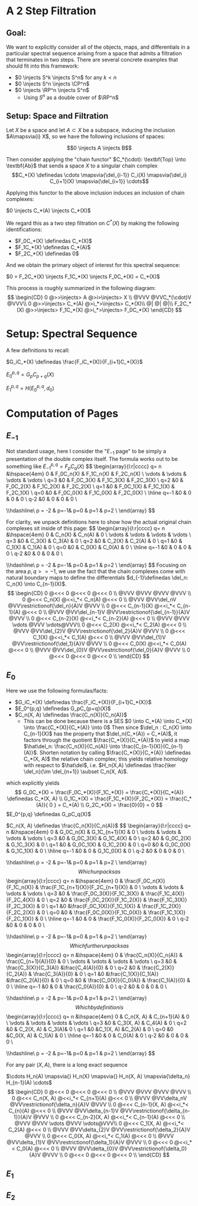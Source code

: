# A 2 Step Filtration

## Goal: 

We want to explicitly consider all of the objects, maps, and differentials in a particular spectral sequence arising from a space that admits a filtration that terminates in two steps. There are several concrete examples that should fit into this framework:

- $0 \injects S^k \injects S^n$ for any $k < n$
- $0 \injects S^n \injects \CP^n$
- $0 \injects \RP^n \injects S^n$
  - Using $S^n$ as a double cover of $\RP^n$



## Setup: Space and Filtration

Let $X$ be a space and let $A\subset X$ be a subspace, inducing the inclusion $A\mapsvia{i} X$, so we have the following inclusions of spaces:

$$0 \injects A \injects B$$

Then consider applying the "chain functor" $C_*(\cdot): \textbf{Top} \into \textbf{Ab}$ that sends a space $X$ to a singular chain complex 
$$C_*(X) \definedas \cdots \mapsvia{\del_{i-1}} C_i(X) \mapsvia{\del_i} C_{i+1}(X) \mapsvia{\del_{i+1}} \cdots$$

Applying this functor to the above inclusion induces an inclusion of chain complexes:

$0 \injects C_*(A) \injects C_*(X)$

We regard this as a two step filtration on $C^*(X)$ by making the following identifications:

- $F_0C_*(X) \definedas C_*(X)$
- $F_1C_*(X) \definedas C_*(A)$
- $F_2C_*(X) \definedas 0$

And we obtain the primary object of interest for this spectral sequence:

$0 = F_2C_*(X) \injects F_1C_*(X) \injects F_0C_*(X) = C_*(X)$



This process is roughly summarized in the following diagram:
$$
\begin{CD}
0 @>>\injects> A @>i>\injects> X \\
@VVV @VVC_*(\cdot)V @VVV\\
0 @>>\injects> C_*(A) @>i_*>\injects> C_*(X)\\
@| @| @|\\
F_2C_*(X) @>>\injects> F_1C_*(X) @>i_*>\injects> F_0C_*(X)
\end{CD}
$$

# Setup: Spectral Sequence

A few definitions to recall:

$G_iC_*(X) \definedas \frac{F_iC_*(X)}{F_{i+1}C_*(X)}$

$E_0^{p,q} = G_pC_{p+q}(X)$

$E_1^{p,q} = H(E_0^{p,q}, d_0)$

# Computation of Pages

## $E_{-1}$

Not standard usage, here I consider the "$E_{-1}$ page" to be simply a presentation of the double complex itself. The formula works out to be something like
$E_{-1}^{p,q} = F_pC_q(X)$
$$
\begin{array}{l:r|cccc}
q= n &\hspace{4em} 0 & F_0C_n(X) &  F_1C_n(X) &  F_2C_n(X) \\
\vdots & \vdots & \vdots & \vdots \\
q=3 &0 &  F_0C_3(X) & F_1C_3(X) &  F_2C_3(X) \\
q=2 &0 &  F_0C_2(X) & F_1C_2(X) &  F_2C_2(X) \\
q=1 &0 & F_0C_1(X) & F_1C_1(X) &  F_2C_1(X) \\
q=0 &0 & F_0C_0(X) &  F_1C_0(X) & F_2C_0(X) \\
\hline
q=-1 &0 & 0 & 0 & 0 \\
q-2 &0 & 0 & 0 & 0 \\
 
 
 \\\hdashline\\
p = -2 & p=-1& p=0 & p=1 & p=2 \\
\end{array}
$$



For clarity, we unpack definitions here to show how the actual original chain complexes sit inside of this page:
$$
\begin{array}{l:r|cccc}
q= n &\hspace{4em} 0 & C_n(X) &  C_n(A) &  0 \\
\vdots & \vdots & \vdots & \vdots \\
q=3 &0 &  C_3(X) & C_3(A) &  0 \\
q=2 &0 &  C_2(X) & C_2(A) &  0 \\
q=1 &0 & C_1(X) & C_1(A) &  0 \\
q=0 &0 & C_0(X) &  C_0(A) & 0 \\
\hline
q=-1 &0 & 0 & 0 & 0 \\
q-2 &0 & 0 & 0 & 0 \\
 
 
 \\\hdashline\\
p = -2 & p=-1& p=0 & p=1 & p=2 \\
\end{array}
$$
Focusing on the area $p,q >= -1$, we use the fact that the chain complexes come with natural boundary maps to define the differentials $d_{-1}\definedas \del_n: C_n(X) \into C_{n-1}(X)$. 
$$
\begin{CD}
0 @<<< 0 @<<< 0 @<<< 0 \\
@VVV @VVV @VVV @VVV \\
0 @<<< C_n(X) @<<i_*< C_n(A) @<<< 0 \\
@VVV @VV\del_nV @VV\restrictionof{\del_n}{A}V @VVV \\
0 @<<< C_{n-1}(X) @<<i_*< C_{n-1}(A) @<<< 0 \\
@VVV @VV\del_{n-1}V @VV\restrictionof{\del_{n-1}}{A}V @VVV \\
0 @<<< C_{n-2}(X) @<<i_*< C_{n-2}(A) @<<< 0 \\
@VVV @VVV \vdots @VVV \vdots@VVV\\
0 @<<< C_2(X) @<<i_*< C_2(A) @<<< 0 \\
@VVV @VV\del_{2}V @VV\restrictionof{\del_2}{A}V @VVV \\
0 @<<< C_1(X) @<<i_*< C_1(A) @<<< 0 \\
@VVV @VV\del_{1}V @VV\restrictionof{\del_1}{A}V @VVV \\
0 @<<< C_0(X) @<<i_*< C_0(A) @<<< 0 \\
@VVV @VV\del_{0}V @VV\restrictionof{\del_0}{A}V @VVV \\
0 @<<< 0 @<<< 0 @<<< 0 \\
\end{CD}
$$


## $E_0$

Here we use the following formulas/facts:

- $G_iC_*(X) \definedas \frac{F_iC_*(X)}{F_{i+1}C_*(X)}$
- $E_0^{p,q} \definedas G_pC_{p+q}(X)$
- $C_n(X, A) \definedas \frac{C_n(X)}{C_n(A)}$
  - This can be done because there is a SES
    $0 \into C_*(A) \into C_*(X) \into \frac{C_*(X)}{C_*(A)} \into 0$
    Then since $\del_n : C_n(X) \into C_{n-1}(X)$ has the property that $\del_n(C_*(A)) = C_*(A)$, it factors through the quotient $\frac{C_*(X)}{C_*(A)}$ to yield a map $\hat\del_n: \frac{C_n(X)}{C_n(A)} \into \frac{C_{n-1}(X)}{C_{n-1}(A)}$. Shorten notation by calling $\frac{C_*(X)}{C_*(A)} \definedas C_*(X, A)$ the relative chain complex; this yields relative homology with respect to $\hat\del$, i.e. $H_n(X,A) \definedas \frac{\ker \del_n}{\im \del_{n+1}} \subset C_n(X, A)$.

which explicitly yields
$$
G_0C_*(X) = \frac{F_0C_*(X)}{F_1C_*(X)} = \frac{C_*(X)}{C_*(A)} \definedas C_*(X, A) \\
G_1C_*(X) = \frac{F_1C_*(X)}{F_2C_*(X)} = \frac{C_*(A)}{ 0 } = C_*(A) \\
G_2C_*(X) = \frac{0}{0} = 0
$$
$E_0^{p,q} \definedas G_pC_q(X)$

$C_n(X, A) \definedas \frac{C_n(X)}{C_n(A)}$
$$
\begin{array}{l:r|cccc}
q= n &\hspace{4em} 0 & G_0C_n(X) &  G_1C_{n+1}(X) &  0 \\
\vdots & \vdots & \vdots & \vdots \\
q=3 &0 &  G_0C_3(X) & G_1C_4(X) &  0 \\
q=2 &0 &  G_0C_2(X) & G_1C_3(X) &  0 \\
q=1 &0 & G_0C_1(X) & G_1C_2(X) &  0 \\
q=0 &0 & G_0C_0(X) &  G_1C_1(X) & 0 \\
\hline
q=-1 &0 & 0 & G_1C_0(X) & 0 \\
q-2 &0 & 0 & 0 & 0 \\
 
 
 \\\hdashline\\
p = -2 & p=-1& p=0 & p=1 & p=2 \\
\end{array}
$$
Which unpacks as
$$
\begin{array}{l:r|cccc}
q= n &\hspace{4em} 0 & \frac{F_0C_n(X)}{F_1C_n(X)} &  \frac{F_1C_{n+1}(X)}{F_2C_{n+1}(X)} &  0 \\
\vdots & \vdots & \vdots & \vdots \\
q=3 &0 &  \frac{F_0C_3(X)}{F_1C_3(X)} & \frac{F_1C_4(X)}{F_2C_4(X)} &  0 \\
q=2 &0 & \frac{F_0C_2(X)}{F_1C_2(X)} & \frac{F_1C_3(X)}{F_2C_3(X)} &  0 \\
q=1 &0 &\frac{F_0C_1(X)}{F_1C_1(X)} & \frac{F_1C_2(X)}{F_2C_2(X)} &  0 \\
q=0 &0 & \frac{F_0C_0(X)}{F_1C_0(X)} &  \frac{F_1C_1(X)}{F_2C_1(X)} & 0 \\
\hline
q=-1 &0 & 0 & \frac{F_1C_0(X)}{F_2C_0(X)} & 0 \\
q-2 &0 & 0 & 0 & 0 \\
 
 
 \\\hdashline\\
p = -2 & p=-1& p=0 & p=1 & p=2 \\
\end{array}
$$
Which further unpacks as 
$$
\begin{array}{l:r|cccc}
q= n &\hspace{4em} 0 & \frac{C_n(X)}{C_n(A)} & \frac{C_{n+1}(A)}{0} &  0 \\
\vdots & \vdots & \vdots & \vdots \\
q=3 &0 &  \frac{C_3(X)}{C_3(A)} &\frac{C_4(A)}{0} &  0 \\
q=2 &0 & \frac{C_2(X)}{C_2(A)} & \frac{C_3(A)}{0} &  0 \\
q=1 &0 &\frac{C_1(X)}{C_1(A)} &\frac{C_2(A)}{0} &  0 \\
q=0 &0 & \frac{C_0(X)}{C_0(A)} &  \frac{C_1(A)}{0} & 0 \\
\hline
q=-1 &0 & 0 & \frac{C_0(A)}{0} & 0 \\
q-2 &0 & 0 & 0 & 0 \\
 
 
 \\\hdashline\\
p = -2 & p=-1& p=0 & p=1 & p=2 \\
\end{array}
$$
Which by definition is
$$
\begin{array}{l:r|cccc}
q= n &\hspace{4em} 0 & C_n(X, A) & C_{n+1}(A) &  0 \\
\vdots & \vdots & \vdots & \vdots \\
q=3 &0 & C_3(X, A) & C_4(A) &  0 \\
q=2 &0 & C_2(X, A) &  C_3(A)&  0 \\
q=1 &0 &C_1(X, A) &C_2(A) &  0 \\
q=0 &0 &C_0(X, A) &  C_1(A) & 0 \\
\hline
q=-1 &0 & 0 & C_0(A) & 0 \\
q-2 &0 & 0 & 0 & 0 \\
 
 
 \\\hdashline\\
p = -2 & p=-1& p=0 & p=1 & p=2 \\
\end{array}
$$


For any pair $(X, A)$, there is a long exact sequence

$\cdots H_n(A) \mapsvia{} H_n(X) \mapsvia{} H_n(X, A) \mapsvia{\delta_n} H_{n-1}(A) \cdots$
$$
\begin{CD}
0 @<<< 0 @<<< 0 @<<< 0 \\
@VVV @VVV @VVV @VVV \\
0 @<<< C_n(X, A) @<<i_*< C_{n+1}(A) @<<< 0 \\
@VVV @VV\delta_nV @VV\restrictionof{\delta_n}{A}V @VVV \\
0 @<<< C_{n-1}(X, A) @<<i_*< C_{n}(A) @<<< 0 \\
@VVV @VV\delta_{n-1}V @VV\restrictionof{\delta_{n-1}}{A}V @VVV \\
0 @<<< C_{n-2}(X, A) @<<i_*< C_{n-1}(A) @<<< 0 \\
@VVV @VVV \vdots @VVV \vdots@VVV\\
0 @<<< C_1(X, A) @<<i_*< C_2(A) @<<< 0 \\
@VVV @VV\delta_{2}V @VV\restrictionof{\delta_2}{A}V @VVV \\
0 @<<< C_0(X, A) @<<i_*< C_1(A) @<<< 0 \\
@VVV @VV\delta_{1}V @VV\restrictionof{\delta_1}{A}V @VVV \\
0 @<<< 0 @<<i_*< C_0(A) @<<< 0 \\
@VVV @VV\delta_{0}V @VV\restrictionof{\delta_0}{A}V @VVV \\
0 @<<< 0 @<<< 0 @<<< 0 \\
\end{CD}
$$


## $E_1$

## $E_2$

